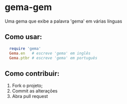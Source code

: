 # gema-gem
Uma gema que exibe a palavra 'gema' em várias línguas

## Como usar:
```ruby
  require 'gema'
  Gema.en   # escreve 'gema' em inglês
  Gema.ptbr # escreve 'gema' em português
```
  
## Como contribuir:
  1. Fork o projeto;
  2. Commit as alterações
  3. Abra pull request
